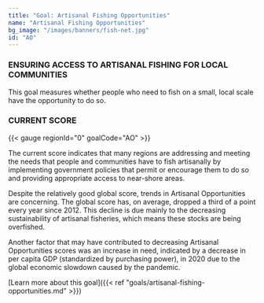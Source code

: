 ```yaml
---
title: "Goal: Artisanal Fishing Opportunities"
name: "Artisanal Fishing Opportunities"
bg_image: "/images/banners/fish-net.jpg"
id: "AO"
---
```


### ENSURING ACCESS TO ARTISANAL FISHING FOR LOCAL COMMUNITIES

This goal measures whether people who need to fish on a small, local scale have the opportunity to do so.

### CURRENT SCORE

{{< gauge regionId="0" goalCode="AO" >}}

The current score indicates that many regions are addressing and meeting the needs that people and communities have to fish artisanally by implementing government policies that permit or encourage them to do so and providing appropriate access to near-shore areas.  

Despite the relatively good global score, trends in Artisanal Opportunities are concerning. The global score has, on average, dropped a third of a point every year since 2012. This decline is due mainly to the decreasing sustainability of artisanal fisheries, which means these stocks are being overfished. 

Another factor that may have contributed to decreasing Artisanal Opportunities scores was an increase in need, indicated by a decrease in per capita GDP (standardized by purchasing power), in 2020 due to the global economic slowdown caused by the pandemic.

[Learn more about this goal]({{< ref "goals/artisanal-fishing-opportunities.md" >}})